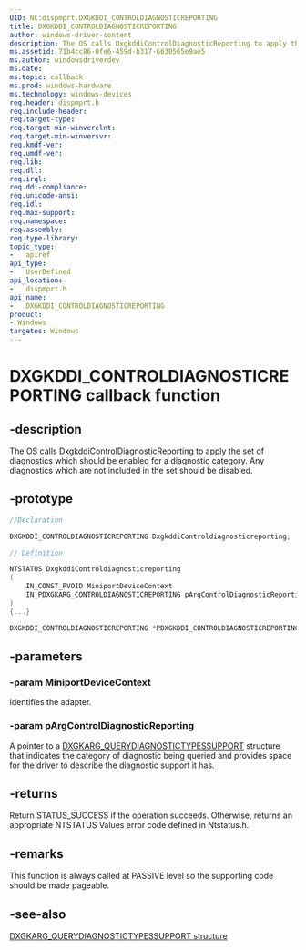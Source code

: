 ```yaml
---
UID: NC:dispmprt.DXGKDDI_CONTROLDIAGNOSTICREPORTING
title: DXGKDDI_CONTROLDIAGNOSTICREPORTING
author: windows-driver-content
description: The OS calls DxgkddiControlDiagnosticReporting to apply the set of diagnostics which should be enabled for a diagnostic category.
ms.assetid: 71b4cc86-0fe6-459d-b317-6630565e9ae5
ms.author: windowsdriverdev
ms.date:
ms.topic: callback
ms.prod: windows-hardware
ms.technology: windows-devices
req.header: dispmprt.h
req.include-header:
req.target-type:
req.target-min-winverclnt:
req.target-min-winversvr:
req.kmdf-ver:
req.umdf-ver:
req.lib:
req.dll:
req.irql:
req.ddi-compliance:
req.unicode-ansi:
req.idl:
req.max-support:
req.namespace:
req.assembly:
req.type-library:
topic_type:
-	apiref
api_type:
-	UserDefined
api_location:
-	dispmprt.h
api_name:
-	DXGKDDI_CONTROLDIAGNOSTICREPORTING
product: 
- Windows
targetos: Windows
---
```


# DXGKDDI_CONTROLDIAGNOSTICREPORTING callback function

## -description

The OS calls DxgkddiControlDiagnosticReporting to apply the set of diagnostics which should be enabled for a diagnostic category. Any diagnostics which are not included in the set should be disabled.

## -prototype

```cpp
//Declaration

DXGKDDI_CONTROLDIAGNOSTICREPORTING DxgkddiControldiagnosticreporting;

// Definition

NTSTATUS DxgkddiControldiagnosticreporting
(
	IN_CONST_PVOID MiniportDeviceContext
	IN_PDXGKARG_CONTROLDIAGNOSTICREPORTING pArgControlDiagnosticReporting
)
{...}

DXGKDDI_CONTROLDIAGNOSTICREPORTING *PDXGKDDI_CONTROLDIAGNOSTICREPORTING


```

## -parameters

### -param MiniportDeviceContext

Identifies the adapter.

### -param pArgControlDiagnosticReporting

A pointer to a [DXGKARG_QUERYDIAGNOSTICTYPESSUPPORT](ns-dispmprt-_dxgkarg_querydiagnostictypessupport.md) structure that indicates the category of diagnostic being queried and provides space for the driver to describe the diagnostic support it has.

## -returns

Return STATUS_SUCCESS if the operation succeeds. Otherwise, returns an appropriate NTSTATUS Values error code defined in Ntstatus.h.

## -remarks

This function is always called at PASSIVE level so the supporting code should be made pageable.


## -see-also

[DXGKARG_QUERYDIAGNOSTICTYPESSUPPORT structure](ns-dispmprt-_dxgkarg_querydiagnostictypessupport.md)
